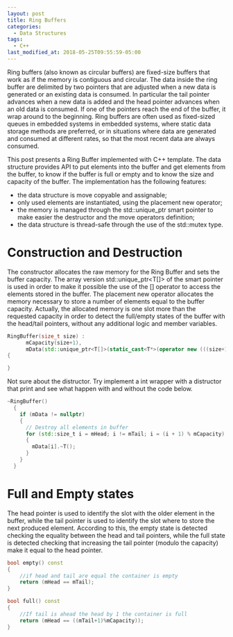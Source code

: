 ```yaml
---
layout: post
title: Ring Buffers
categories:
  - Data Structures
tags:
  - C++
last_modified_at: 2018-05-25T09:55:59-05:00
---
```


Ring buffers (also known as circular buffers) are fixed-size buffers that work
as if the memory is contiguous and circular. The data inside the ring buffer are
delimited by two pointers that are adjusted when a new data is generated or an
existing data is consumed. In particular the tail pointer advances when a new
data is added and the head pointer advances when an old data is consumed. If one
of the pointers reach the end of the buffer, it wrap around to the
beginning. Ring buffers are often used as fixed-sized queues in embedded systems
in embedded systems, where static data storage methods are preferred, or in
situations where data are generated and consumed at different rates, so that the
most recent data are always consumed.

This post presents a Ring Buffer implemented with C++ template. The data structure provides API to put
elements into the buffer and get elements from the buffer, to know if the buffer
is full or empty and to know the size and capacity of the buffer. The
implementation has the following features:

* the data structure is move copyable and assignable;
* only used elements are instantiated, using the placement new operator;
* the memory is managed through the std::unique_ptr smart pointer to make easier
  the destructor and the move operators definition;
* the data structure is thread-safe through the use of the std::mutex type.

# Construction and Destruction

The constructor allocates the raw memory for the Ring Buffer and sets the buffer
capacity. The array version std::unique_ptr<T[]> of the smart pointer is used in
order to make it possible the use of the [] operator to access the elements
stored in the buffer. The placement new operator allocates the memory necessary
to store a number of elements equal to the buffer capacity. Actually, the
allocated memory is one slot more than the requested capacity in order to detect
the full/empty states of the buffer with the head/tail pointers, without any
additional logic and member variables.

```cpp
RingBuffer(size_t size) :
      mCapacity(size+1),
      mData(std::unique_ptr<T[]>(static_cast<T*>(operator new (((size+1)*sizeof(T))))))
{

}
```
Not sure about the distructor. Try implement a int wrapper with a distructor
that print and see what happen with and without the code below.

```cpp
~RingBuffer()
  {
    if (mData != nullptr)
    {
      // Destroy all elements in buffer
      for (std::size_t i = mHead; i != mTail; i = (i + 1) % mCapacity)
      {
        mData[i].~T();
      }
    }
  }
```

# Full and Empty states

The head pointer is used to identify the slot with the older element in the buffer, while the
tail pointer is used to identify the slot where to store the next produced
element. According to this, the empty state is detected checking the equality
between the head and tail pointers, while the full state is detected checking that
increasing the tail pointer (modulo the capacity) make it equal to the head pointer.

```cpp
bool empty() const
{
    //if head and tail are equal the container is empty
    return (mHead == mTail);
}

bool full() const
{
    //If tail is ahead the head by 1 the container is full
    return (mHead == ((mTail+1)%mCapacity));
}
```
